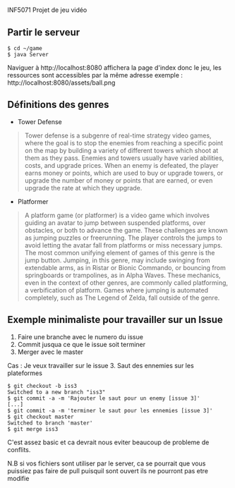 # <Titre du jeu>

INF5071 Projet de jeu vidéo

## Partir le serveur

```
$ cd ~/game
$ java Server
```

Naviguer à http://localhost:8080 affichera la page d'index donc le jeu,
les ressources sont accessibles par la même adresse exemple : http://localhost:8080/assets/ball.png

## Définitions des genres

* Tower Defense

>Tower defense is a subgenre of real-time strategy video games, where the goal is to stop the enemies from reaching a specific point on the map by building a variety of different towers which shoot at them as they pass. Enemies and towers usually have varied abilities, costs, and upgrade prices. When an enemy is defeated, the player earns money or points, which are used to buy or upgrade towers, or upgrade the number of money or points that are earned, or even upgrade the rate at which they upgrade.

* Platformer

>A platform game (or platformer) is a video game which involves guiding an avatar to jump between suspended platforms, over obstacles, or both to advance the game. These challenges are known as jumping puzzles or freerunning. The player controls the jumps to avoid letting the avatar fall from platforms or miss necessary jumps. The most common unifying element of games of this genre is the jump button. Jumping, in this genre, may include swinging from extendable arms, as in Ristar or Bionic Commando, or bouncing from springboards or trampolines, as in Alpha Waves. These mechanics, even in the context of other genres, are commonly called platforming, a verbification of platform. Games where jumping is automated completely, such as The Legend of Zelda, fall outside of the genre.

## Exemple minimaliste pour travailler sur un Issue

1. Faire une branche avec le numero du issue
2. Commit jusqua ce que le issue soit terminer
2. Merger avec le master 

Cas : Je veux travailler sur le issue 3. Saut des ennemies sur les plateformes

```
$ git checkout -b iss3
Switched to a new branch "iss3"
$ git commit -a -m 'Rajouter le saut pour un enemy [issue 3]'
[...]
$ git commit -a -m 'terminer le saut pour les ennemies [issue 3]'
$ git checkout master
Switched to branch 'master'
$ git merge iss3
```

C'est assez basic et ca devrait nous eviter beaucoup de probleme de conflits.

N.B si vos fichiers sont utiliser par le server, ca se pourrait que vous puissiez pas faire de pull puisquil sont ouvert ils ne pourront pas etre modifie